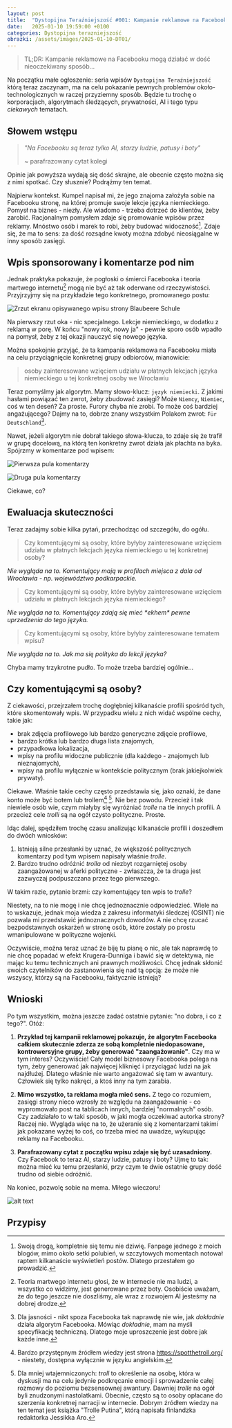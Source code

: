 ```yaml
---
layout: post
title:  "Dystopijna Teraźniejszość #001: Kampanie reklamowe na Facebooku"
date:   2025-01-10 19:59:00 +0100
categories: Dystopijna terazniejszość
obrazki: /assets/images/2025-01-10-DT01/
---
```


> TL;DR: Kampanie reklamowe na Facebooku mogą działać w dość nieoczekiwany sposób...

Na początku małe ogłoszenie: seria wpisów `Dystopijna Teraźniejszość` którą teraz zaczynam, ma na celu pokazanie pewnych problemów około-technologicznych w raczej przyziemny sposób. Będzie tu trochę o korporacjach, algorytmach śledzących, prywatności, AI i tego typu *ciekawych* tematach.

## Słowem wstępu

> *"Na Facebooku są teraz tylko AI, starzy ludzie, patusy i boty"*
>
> ~ parafrazowany cytat kolegi

Opinie jak powyższa wydają się dość skrajne, ale obecnie często można się z nimi spotkać. Czy słusznie? Podrążmy ten temat.

Najpierw kontekst. Kumpel napisał mi, że jego znajoma założyła sobie na Facebooku stronę, na której promuje swoje lekcje języka niemieckiego. Pomysł na biznes - niezły. Ale wiadomo - trzeba dotrzeć do klientów, żeby zarobić. Racjonalnym pomysłem zdaje się promowanie wpisów przez reklamy. Mnóstwo osób i marek to robi, żeby budować widoczność[^1]. Zdaje się, że ma to sens: za dość rozsądne kwoty można zdobyć nieosiągalne w inny sposób zasięgi.

## Wpis sponsorowany i komentarze pod nim

Jednak praktyka pokazuje, że pogłoski o śmierci Facebooka i teoria martwego internetu[^2] mogą nie być aż tak oderwane od rzeczywistości. Przyjrzyjmy się na przykładzie tego konkretnego, promowanego postu:

![Zrzut ekranu opisywanego wpisu strony Blaubeere Schule]({{page.obrazki}}wpis.png "Zrzut ekranu opisywanego wpisu strony Blaubeere Schule")

Na pierwszy rzut oka - nic specjalnego. Lekcje niemieckiego, w dodatku z reklamą w porę. W końcu "nowy rok, nowy ja" - pewnie sporo osób wpadło na pomysł, żeby z tej okazji nauczyć się nowego języka.

Można spokojnie przyjąć, że ta kampania reklamowa na Facebooku miała na celu przyciągnięcie konkretnej grupy odbiorców, mianowicie:

> osoby zainteresowane wzięciem udziału w płatnych lekcjach języka niemieckiego u tej konkretnej osoby we Wrocławiu

Teraz pomyślmy jak algorytm. Mamy słowo-klucz: `język niemiecki`. Z jakimi hasłami powiązać ten zwrot, żeby zbudować zasięgi? Może `Niemcy`, `Niemiec`, coś w ten deseń? Za proste. Furory chyba nie zrobi. To może coś bardziej angażującego? Dajmy na to, dobrze znany wszystkim Polakom zwrot: `Für Deutschland`[^3].

Nawet, jeżeli algorytm nie dobrał takiego słowa-klucza, to zdaje się że trafił w grupę docelową, na którą ten konkretny zwrot działa jak płachta na byka. Spójrzmy w komentarze pod wpisem:

![Pierwsza pula komentarzy]({{page.obrazki}}/komentarze1.png "Pierwsza pula komentarzy")

![Druga pula komentarzy]({{page.obrazki}}/komentarze2.png "Druga pula komentarzy")

Ciekawe, co?

## Ewaluacja skuteczności

Teraz zadajmy sobie kilka pytań, przechodząc od szczegółu, do ogółu.

> Czy komentującymi są osoby, które byłyby zainteresowane wzięciem udziału w płatnych lekcjach języka niemieckiego u tej konkretnej osoby?

*Nie wygląda na to. Komentujący mają w profilach miejsca z dala od Wrocławia - np. województwo podkarpackie.*

> Czy komentującymi są osoby, które byłyby zainteresowane wzięciem udziału w płatnych lekcjach języka niemieckiego?

*Nie wygląda na to. Komentujący zdają się mieć \*ekhem\* pewne uprzedzenia do tego języka.*

> Czy komentującymi są osoby, które byłyby zainteresowane tematem wpisu?

*Nie wygląda na to. Jak ma się polityka do lekcji języka?*

Chyba mamy trzykrotne pudło. To może trzeba bardziej ogólnie...

## Czy komentującymi są osoby?

Z ciekawości, przejrzałem trochę dogłębniej kilkanaście profili spośród tych, które skomentowały wpis. W przypadku wielu z nich widać wspólne cechy, takie jak:

- brak zdjęcia profilowego lub bardzo generyczne zdjęcie profilowe,
- bardzo krótka lub bardzo długa lista znajomych,
- przypadkowa lokalizacja,
- wpisy na profilu widoczne publicznie (dla każdego - znajomych lub nieznajomych),
- wpisy na profilu wyłącznie w kontekście politycznym (brak jakiejkolwiek prywaty).

Ciekawe. Właśnie takie cechy często przedstawia się, jako oznaki, że dane konto może być botem lub trollem[^4] [^5]. Nie bez powodu. Przecież i tak niewiele osób wie, czym miałyby się wyróżniać *trolle* na tle innych profili. A przecież cele *trolli*  są na ogół czysto polityczne. Proste.

Idąc dalej, spędziłem trochę czasu analizując kilkanaście profili i doszedłem do dwóch wniosków:

1. Istnieją silne przesłanki by uznać, że większość politycznych komentarzy pod tym wpisem napisały właśnie *trolle*.
2. Bardzo trudno odróżnić *trolla* od niezbyt rozgarniętej osoby zaangażowanej w aferki polityczne - zwłaszcza, że ta druga jest zazwyczaj podpuszczana przez tego pierwszego.

W takim razie, pytanie brzmi: czy komentujący ten wpis to *trolle*?

Niestety, na to nie mogę i nie chcę jednoznacznie odpowiedzieć. Wiele na to wskazuje, jednak moja wiedza z zakresu informatyki śledczej (OSINT) nie pozwala mi przedstawić jednoznacznych dowodów. A nie chcę rzucać bezpodstawnych oskarżeń w stronę osób, które zostały po prostu wmanipulowane w polityczne wojenki.

Oczywiście, można teraz uznać że biję tu pianę o nic, ale tak naprawdę to nie chcę popadać w efekt Krugera-Dunniga i bawić się w detektywa, nie mając ku temu technicznych ani prawnych możliwości. Chcę jednak skłonić swoich czytelników do zastanowienia się nad tą opcją: że może nie wszyscy, którzy są na Facebooku, faktycznie istnieją?

## Wnioski

Po tym wszystkim, można jeszcze zadać ostatnie pytanie: "no dobra, i co z tego?". Otóż:

1. **Przykład tej kampanii reklamowej pokazuje, że algorytm Facebooka całkiem skutecznie zderza ze sobą kompletnie niedopasowane, kontrowersyjne grupy, żeby generować "zaangażowanie"**. Czy ma w tym interes? Oczywiście! Cały model biznesowy Facebooka polega na tym, żeby generować jak najwięcej kliknięć i przyciągać ludzi na jak najdłużej. Dlatego właśnie nie warto angażować się tam w awantury. Człowiek się tylko nakręci, a ktoś inny na tym zarabia.

2. **Mimo wszystko, ta reklama mogła mieć sens.** Z tego co rozumiem, zasięgi strony nieco wzrosły ze względu na zaangażowanie - co wypromowało post na tablicach innych, bardziej "normalnych" osób. Czy zadziałało to w taki sposób, w jaki mogła oczekiwać autorka strony? Raczej nie. Wygląda więc na to, że użeranie się z komentarzami takimi jak pokazane wyżej to coś, co trzeba mieć na uwadze, wykupując reklamy na Facebooku.

3. **Parafrazowany cytat z początku wpisu zdaje się być uzasadniony.** Czy Facebook to teraz AI, starzy ludzie, patusy i boty? Ujmę to tak: można mieć ku temu przesłanki, przy czym te dwie ostatnie grupy dość trudno od siebie odróżnić.

Na koniec, pozwolę sobie na mema. Miłego wieczoru!

![alt text]({{page.obrazki}}mem.png)

## Przypisy

[^1]: Swoją drogą, kompletnie się temu nie dziwię. Fanpage jednego z moich blogów, mimo około setki polubień, w szczytowych momentach notował raptem kilkanaście wyświetleń postów. Dlatego przestałem go prowadzić.
[^2]: Teoria martwego internetu głosi, że w internecie nie ma ludzi, a wszystko co widzimy, jest generowane przez boty. Osobiście uważam, że do tego jeszcze nie doszliśmy, ale wraz z rozwojem AI jesteśmy na dobrej drodze.
[^3]: Dla jasności - nikt spoza Facebooka tak naprawdę nie wie, jak *dokładnie* działa algorytm Facebooka. Mówiąc *dokładnie*, mam na myśli specyfikację techniczną. Dlatego moje uproszczenie jest dobre jak każde inne.
[^4]: Bardzo przystępnym źródłem wiedzy jest strona <https://spotthetroll.org/> - niestety, dostępna wyłącznie w języku angielskim.
[^5]: Dla mniej wtajemniczonych: *troll* to określenie na osobę, która w dyskusji ma na celu jedynie podkręcanie emocji i sprowadzenie całej rozmowy do poziomu bezsensownej awantury. Dawniej *trolle* na ogół byli znudzonymi nastolatkami. Obecnie, często są to osoby opłacane do szerzenia konkretnej narracji w internecie. Dobrym źródłem wiedzy na ten temat jest książka "Trolle Putina", którą napisała finlandzka redaktorka Jessikka Aro.
